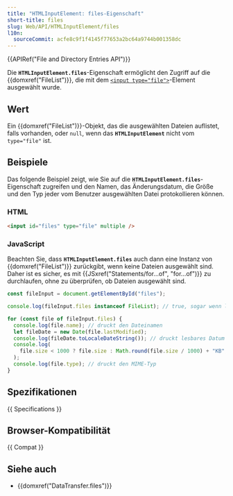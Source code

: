 ```yaml
---
title: "HTMLInputElement: files-Eigenschaft"
short-title: files
slug: Web/API/HTMLInputElement/files
l10n:
  sourceCommit: acfe8c9f1f4145f77653a2bc64a9744b001358dc
---
```


{{APIRef("File and Directory Entries API")}}

Die **`HTMLInputElement.files`**-Eigenschaft ermöglicht den Zugriff auf die {{domxref("FileList")}}, die mit dem [`<input type="file">`](/de/docs/Web/HTML/Element/input/file)-Element ausgewählt wurde.

## Wert

Ein {{domxref("FileList")}}-Objekt, das die ausgewählten Dateien auflistet, falls vorhanden, oder `null`, wenn das **`HTMLInputElement`** nicht vom `type="file"` ist.

## Beispiele

Das folgende Beispiel zeigt, wie Sie auf die **`HTMLInputElement.files`**-Eigenschaft zugreifen und den Namen, das Änderungsdatum, die Größe und den Typ jeder vom Benutzer ausgewählten Datei protokollieren können.

### HTML

```html
<input id="files" type="file" multiple />
```

### JavaScript

Beachten Sie, dass **`HTMLInputElement.files`** auch dann eine Instanz von {{domxref("FileList")}} zurückgibt, wenn keine Dateien ausgewählt sind.
Daher ist es sicher, es mit {{JSxref("Statements/for...of", "for...of")}} zu durchlaufen, ohne zu überprüfen, ob Dateien ausgewählt sind.

```js
const fileInput = document.getElementById("files");

console.log(fileInput.files instanceof FileList); // true, sogar wenn leer

for (const file of fileInput.files) {
  console.log(file.name); // druckt den Dateinamen
  let fileDate = new Date(file.lastModified);
  console.log(fileDate.toLocaleDateString()); // druckt lesbares Datum
  console.log(
    file.size < 1000 ? file.size : Math.round(file.size / 1000) + "KB",
  );
  console.log(file.type); // druckt den MIME-Typ
}
```

## Spezifikationen

{{ Specifications }}

## Browser-Kompatibilität

{{ Compat }}

## Siehe auch

- {{domxref("DataTransfer.files")}}

